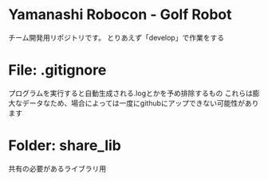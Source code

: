 # Yamanashi Robocon - Golf Robot

チーム開発用リポジトリです。
とりあえず「develop」で作業をする


# File: .gitignore
プログラムを実行すると自動生成される.logとかを予め排除するもの
これらは膨大なデータなため、場合によっては一度にgithubにアップできない可能性があります

# Folder: share_lib
共有の必要があるライブラリ用
